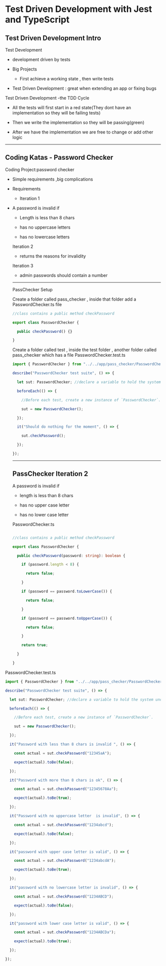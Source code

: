 # Test Driven Development with Jest and TypeScript

## Test Driven Development Intro

Test Development 

- development driven by tests

- Big Projects
  
  - First achieve a working state , then write tests

- Test Driven Development : great when extending an app or fixing bugs

Test Driven Development -the TDD Cycle 

- All the tests will first start in a red state(They dont have an implementation so they will be failing tests)

- Then we write the implementation so they will be passing(green)

- After we have the implementation we are free to change or add other logic 

---

## Coding Katas - Password Checker

Coding Project:password checker 

- Simple requirements ,big complications

- Requirements 
  
  - Iteration 1

- A password is invalid if 
  
  - Length is less than 8 chars
  
  - has no uppercase letters
  
  - has no lowercase letters
  
  Iteration 2 
  
  - returns the reasons for invalidity
  
  Iteration 3
  
  - admin passwords should contain a number
  
  ---
  
  PassChecker Setup 
  
  Create  a folder called pass_checker , inside that folder add a PasswordChecker.ts file 
  
  ```ts
  //class contains a public method checkPassword
  
  export class PasswordChecker {
  
    public checkPassword() {}
  
  }
  
  ```
  
  
  
  Create a folder called test , inside the test folder , another folder called pass_checker which has a file PasswordChecker.test.ts
  
  ```ts
  import { PasswordChecker } from "../../app/pass_checker/PasswordChecker";
  
  describe("PasswordChecker test suite", () => {
  
    let sut: PasswordChecker; //declare a variable to hold the system under test(SUT)
  
    beforeEach(() => {
  
      //Before each test, create a new instance of `PasswordChecker`.
  
      sut = new PasswordChecker();
  
    });
  
    it("Should do nothing for the moment", () => {
  
      sut.checkPassword();
  
    });
  
  });
  
  ```
  
  ---
  
  ## PassChecker Iteration 2
  
  A password is invalid if 
  
  - length is less than 8 chars
  
  - has no upper case letter
  
  - has no lower case letter 
  
  PasswordChecker.ts
  
  ```ts
  
  //class contains a public method checkPassword
  
  export class PasswordChecker {
  
    public checkPassword(password: string): boolean {
  
      if (password.length < 8) {
  
        return false;
  
      }
  
      if (password == password.toLowerCase()) {
  
        return false;
  
      }
  
      if (password == password.toUpperCase()) {
  
        return false;
  
      }
  
      return true;
  
    }
  
  }
  
  ```

PasswordChecker.test.ts

```ts
import { PasswordChecker } from "../../app/pass_checker/PasswordChecker";

describe("PasswordChecker test suite", () => {

  let sut: PasswordChecker; //declare a variable to hold the system under test(SUT)

  beforeEach(() => {

    //Before each test, create a new instance of `PasswordChecker`.

    sut = new PasswordChecker();

  });

  it("Password with less than 8 chars is invalid ", () => {

    const actual = sut.checkPassword("12345aA");

    expect(actual).toBe(false);

  });

  it("Password with more than 8 chars is ok", () => {

    const actual = sut.checkPassword("12345678Aa");

    expect(actual).toBe(true);

  });

  it("Password with no uppercase letter  is invalid", () => {

    const actual = sut.checkPassword("1234abcd");

    expect(actual).toBe(false);

  });

  it("password with upper case letter is valid", () => {

    const actual = sut.checkPassword("1234abcdA");

    expect(actual).toBe(true);

  });

  it("password with no lowercase letter is invalid", () => {

    const actual = sut.checkPassword("1234ABCD");

    expect(actual).toBe(false);

  });

  it("password with lower case letter is valid", () => {

    const actual = sut.checkPassword("1234ABCDa");

    expect(actual).toBe(true);

  });

});

```
